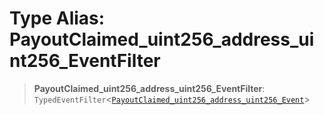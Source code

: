 # Type Alias: PayoutClaimed\_uint256\_address\_uint256\_EventFilter

> **PayoutClaimed\_uint256\_address\_uint256\_EventFilter**: `TypedEventFilter`\<[`PayoutClaimed_uint256_address_uint256_Event`](PayoutClaimed_uint256_address_uint256_Event.md)\>
